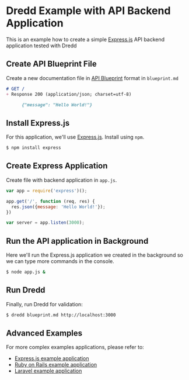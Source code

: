 # Dredd Example with API Backend Application

This is an example how to create a simple [Express.js][] API backend application tested with Dredd

## Create API Blueprint File

Create a new documentation file in [API Blueprint][] format in `blueprint.md`

```markdown
# GET /
+ Response 200 (application/json; charset=utf-8)

      {"message": "Hello World!"}
```

## Install Express.js

For this application, we'll use [Express.js][]. Install using `npm`.

```sh
$ npm install express
```

## Create Express Application

Create file with backend application in `app.js`.

```javascript
var app = require('express')();

app.get('/', function (req, res) {
  res.json({message: 'Hello World!'});
})

var server = app.listen(3000);
```

## Run the API application in Background

Here we'll run the Express.js application we created in the background so we can type more commands in the console.

```sh
$ node app.js &
```

## Run Dredd

Finally, run Dredd for validation:

```sh
$ dredd blueprint.md http://localhost:3000
```

## Advanced Examples

For more complex examples applications, please refer to:

- [Express.js example application](http://github.com/apiaryio/dredd-example)
- [Ruby on Rails example application](https://github.com/theodorton/dredd-test-rails)
- [Laravel example application](https://github.com/ddelnano/dredd-hooks-php/wiki/Laravel-Example)


[API Blueprint]: http://apiblueprint.org/
[Express.js]: http://expressjs.com/starter/hello-world.html
